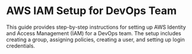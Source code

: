 # **AWS IAM Setup for DevOps Team**

This guide provides step-by-step instructions for setting up AWS Identity and Access Management (IAM) for a DevOps team. The setup includes creating a group, assigning policies, creating a user, and setting up login credentials.



